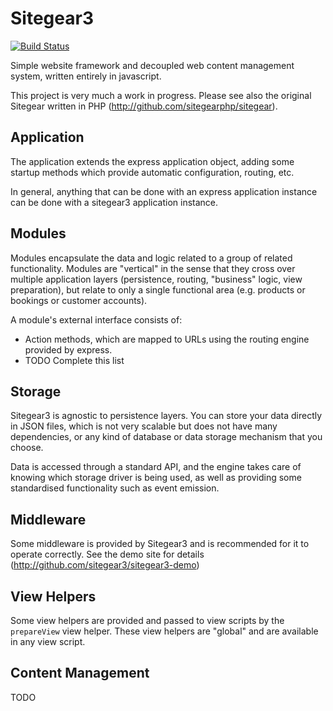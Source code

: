 # Sitegear3

[![Build Status](https://secure.travis-ci.org/sitegear/sitegear3.png?branch=master)](http://travis-ci.org/sitegear/sitegear3)

Simple website framework and decoupled web content management system, written entirely in javascript.

This project is very much a work in progress.  Please see also the original Sitegear written in PHP (http://github.com/sitegearphp/sitegear).

## Application

The application extends the express application object, adding some startup methods which provide automatic configuration, routing, etc.

In general, anything that can be done with an express application instance can be done with a sitegear3 application instance.

## Modules

Modules encapsulate the data and logic related to a group of related functionality.  Modules are "vertical" in the sense that they cross over multiple application layers (persistence, routing, "business" logic, view preparation), but relate to only a single functional area (e.g. products or bookings or customer accounts).

A module's external interface consists of:

 * Action methods, which are mapped to URLs using the routing engine provided by express.
 * TODO Complete this list

## Storage

Sitegear3 is agnostic to persistence layers.  You can store your data directly in JSON files, which is not very scalable but does not have many dependencies, or any kind of database or data storage mechanism that you choose.

Data is accessed through a standard API, and the engine takes care of knowing which storage driver is being used, as well as providing some standardised functionality such as event emission.

## Middleware

Some middleware is provided by Sitegear3 and is recommended for it to operate correctly.  See the demo site for details (http://github.com/sitegear3/sitegear3-demo)

## View Helpers

Some view helpers are provided and passed to view scripts by the `prepareView` view helper.  These view helpers are "global" and are available in any view script.

## Content Management

TODO
